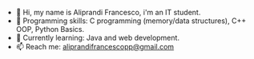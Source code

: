 - 👋 Hi, my name is Aliprandi Francesco, i'm an IT student.
- 👀 Programming skills: C programming (memory/data structures), C++ OOP, Python Basics.
- 🌱 Currently learning: Java and web development.
- 📫 Reach me: <aliprandifrancescopp@gmail.com>

<!---a
Fraxxone/Fraxxone is a ✨ special ✨ repository because its `README.md` (this file) appears on your GitHub profile.
You can click the Preview link to take a look at your changes.
--->
